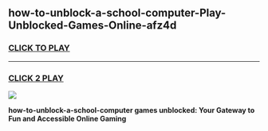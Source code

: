 
## how-to-unblock-a-school-computer-Play-Unblocked-Games-Online-afz4d
<h3>
<a href="https://premium76.site?title=how-to-unblock-a-school-computer&ref=25A">CLICK TO PLAY</a></h3>
<hr>

<h3>
<a href="https://premium76.site?title=how-to-unblock-a-school-computer&ref=25A">CLICK 2 PLAY</a>
  
</h3>

<a href="https://premium76.site?title=how-to-unblock-a-school-computer&ref=25A"><img src="https://clearcache.store/games.png"></a>


**how-to-unblock-a-school-computer games unblocked: Your Gateway to Fun and Accessible Online Gaming**
